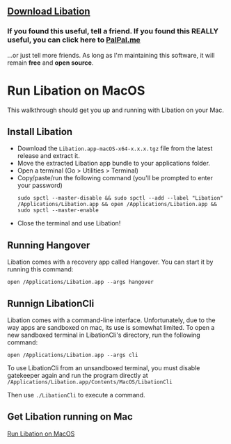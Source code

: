 ## [Download Libation](https://github.com/rmcrackan/Libation/releases/latest)

### If you found this useful, tell a friend. If you found this REALLY useful, you can click here to [PalPal.me](https://paypal.me/mcrackan?locale.x=en_us)
...or just tell more friends. As long as I'm maintaining this software, it will remain **free** and **open source**.


# Run Libation on MacOS
This walkthrough should get you up and running with Libation on your Mac.

## Install Libation

- Download the `Libation.app-macOS-x64-x.x.x.tgz` file from the latest release and extract it. 
- Move the extracted Libation app bundle to your applications folder.
- Open a terminal (Go > Utilities > Terminal)
- Copy/paste/run the following command (you'll be prompted to enter your password)
  ```Console
  sudo spctl --master-disable && sudo spctl --add --label "Libation" /Applications/Libation.app && open /Applications/Libation.app && sudo spctl --master-enable
  ```
- Close the terminal and use Libation!

## Running Hangover

Libation comes with a recovery app called Hangover. You can start it by running this command:
```Console
open /Applications/Libation.app --args hangover
```

## Runnign LibationCli

Libation comes with a command-line interface. Unfortunately, due to the way apps are sandboxed on mac, its use is somewhat limited. To open a new sandboxed terminal in LibationCli's directory, run the following command:
```Console
open /Applications/Libation.app --args cli
```
To use LibationCli from an unsandboxed terminal, you must disable gatekeeper again and run the program directly at `/Applications/Libation.app/Contents/MacOS/LibationCli`

Then use `./LibationCli` to execute a command.

## Get Libation running on Mac

[Run Libation on MacOS](https://user-images.githubusercontent.com/37587114/213933357-983d8ede-2738-4b32-9c6e-40de21ff09c2.mp4)

